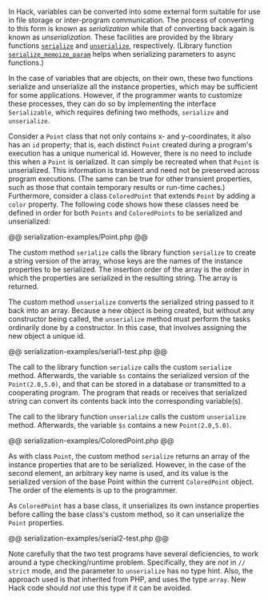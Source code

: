 In Hack, variables can be converted into some external form suitable for use in file storage or inter-program communication. The process of 
converting to this form is known as *serialization* while that of converting back again is known as *unserialization*. These facilities are 
provided by the library functions [`serialize`](http://www.php.net/serialize) and [`unserialize`](http://www.php.net/unserialize), 
respectively. (Library function [`serialize_memoize_param`](http://www.php.net/serialize_memoize_param) helps when serializing parameters 
to async functions.)

In the case of variables that are objects, on their own, these two functions serialize and unserialize all the instance properties, which may 
be sufficient for some applications. However, if the programmer wants to customize these processes, they can do so by implementing the interface 
`Serializable`, which requires defining two methods, `serialize` and `unserialize`.

Consider a `Point` class that not only contains x- and y-coordinates, it also has an `id` property; that is, each distinct `Point` created 
during a program's execution has a unique numerical id. However, there is no need to include this when a `Point` is serialized. It can simply 
be recreated when that `Point` is unserialized. This information is transient and need not be preserved across program executions. (The same 
can be true for other transient properties, such as those that contain temporary results or run-time caches.) Furthermore, consider a class 
`ColoredPoint` that extends `Point` by adding a `color` property. The following code shows how these classes need be defined in order for both 
`Points` and `ColoredPoints` to be serialized and unserialized:

@@ serialization-examples/Point.php @@

The custom method `serialize` calls the library function `serialize` to create a string version of the array, whose keys are the names of 
the instance properties to be serialized. The insertion order of the array is the order in which the properties are serialized in the resulting 
string. The array is returned.

The custom method `unserialize` converts the serialized string passed to it back into an array. Because a new object is being created, but 
without any constructor being called, the `unserialize` method must perform the tasks ordinarily done by a constructor. In this case, that 
involves assigning the new object a unique id. 

@@ serialization-examples/serial1-test.php @@

The call to the library function `serialize` calls the custom `serialize` method. Afterwards, the variable `$s` contains the serialized 
version of the `Point(2.0,5.0)`, and that can be stored in a database or transmitted to a cooperating program. The program that reads or 
receives that serialized string can convert its contents back into the corresponding variable(s).

The call to the library function `unserialize` calls the custom `unserialize` method. Afterwards, the variable `$s` contains a new `Point(2.0,5.0)`.

@@ serialization-examples/ColoredPoint.php @@

As with class `Point`, the custom method `serialize` returns an array of the instance properties that are to be serialized. However, 
in the case of the second element, an arbitrary key name is used, and its value is the serialized version of the base Point within the 
current `ColoredPoint` object. The order of the elements is up to the programmer.

As `ColoredPoint` has a base class, it unserializes its own instance properties before calling the base class's custom method, so it 
can unserialize the `Point` properties.

@@ serialization-examples/serial2-test.php @@

Note carefully that the two test programs have several deficiencies, to work around a type checking/runtime problem. Specifically, 
they are *not* in `// strict` mode, and the parameter to `unserialize` has no type hint. Also, the approach used is that inherited 
from PHP, and uses the type `array`. New Hack code should *not* use this type if it can be avoided.
